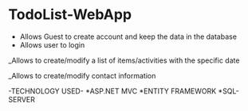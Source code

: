 # TodoList-WebApp

* Allows Guest to create account and keep the data in the database
* Allows user to login

_Allows to create/modify a list of items/activities with the specific date

_Allows to create/modify contact information


-TECHNOLOGY USED-
*ASP.NET MVC
*ENTITY FRAMEWORK
*SQL-SERVER
